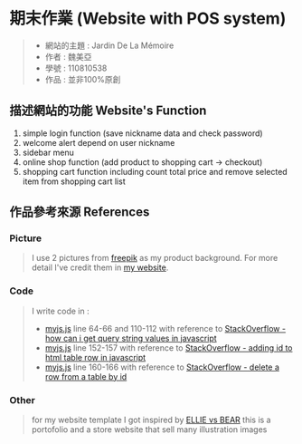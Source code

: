 期末作業 (Website with POS system)
=======
> * 網站的主題 : Jardin De La Mémoire
> * 作者 : 魏美亞
> * 學號 : 110810538
> * 作品 : 並非100%原創

## 描述網站的功能 Website's Function
1. simple login function (save nickname data and check password)
2. welcome alert depend on user nickname
3. sidebar menu
4. online shop function (add product to shopping cart -> checkout)
5. shopping cart function including count total price and remove selected item from shopping cart list

## 作品參考來源 References
### Picture
> I use 2 pictures from [freepik](https://www.freepik.com/) as my product background. For more detail I've credit them in [my website](https://nubletz.github.io/wp108b/homework/PersonalStore%20(Midterm)/about.html).
### Code
> I write code in : 
> * [myjs.js](https://github.com/NubletZ/wp108b/blob/master/homework/PersonalStore%20(Midterm)/myjs.js) line 64-66 and 110-112 with reference to [StackOverflow - how can i get query string values in javascript](https://stackoverflow.com/questions/901115/how-can-i-get-query-string-values-in-javascript)
> * [myjs.js](https://github.com/NubletZ/wp108b/blob/master/homework/PersonalStore%20(Midterm)/myjs.js) line 152-157 with reference to [StackOverflow - adding id to html table row in javascript](https://stackoverflow.com/questions/34880415/adding-id-to-html-table-row-in-javascript#:~:text=The%20rows%20in%20my%20table,insertRow()%3B%20var%20cell1%20%3D%20row)
> * [myjs.js](https://github.com/NubletZ/wp108b/blob/master/homework/PersonalStore%20(Midterm)/myjs.js) line 160-166 with reference to [StackOverflow - delete a row from a table by id](https://stackoverflow.com/questions/4967223/delete-a-row-from-a-table-by-id)
### Other
> for my website template I got inspired by [ELLIE vs BEAR](https://www.ellievsbear.com/) this is a portofolio and a store website that sell many illustration images
